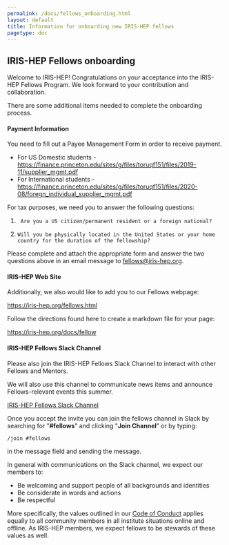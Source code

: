 ```yaml
---
permalink: /docs/fellows_onboarding.html
layout: default
title: Information for onboarding new IRIS-HEP fellows
pagetype: doc
---
```


## IRIS-HEP Fellows onboarding

Welcome to IRIS-HEP!  Congratulations on your acceptance into the IRIS-HEP Fellows Program.  We look forward to your contribution and collaboration.

There are some additional items needed to complete the onboarding process.

#### Payment Information

You need to fill out a Payee Management Form in order to receive payment.

*   For US Domestic students - <https://finance.princeton.edu/sites/g/files/toruqf151/files/2019-11/supplier_mgmt.pdf>
*   For International students - <https://finance.princeton.edu/sites/g/files/toruqf151/files/2020-08/foregn_individual_supplier_mgmt.pdf>

For tax purposes, we need you to answer the following questions:
1.      Are you a US citizen/permanent resident or a foreign national?
2.     Will you be physically located in the United States or your home country for the duration of the fellowship?

Please complete and attach the appropriate form and answer the two questions above in an email message to <fellows@iris-hep.org>.

#### IRIS-HEP Web Site

Additionally, we also would like to add you to our Fellows webpage:

  <https://iris-hep.org/fellows.html>

Follow the directions found here to create a markdown file for your page:

  <https://iris-hep.org/docs/fellow>

#### IRIS-HEP Fellows Slack Channel

Please also join the IRIS-HEP Fellows Slack Channel to interact with other Fellows and Mentors.

We will also use this channel to communicate news items and announce Fellows-relevant events this summer.

[IRIS-HEP Fellows Slack Channel](https://join.slack.com/t/iris-hep/shared_invite/zt-19ml94dae-M2CTO91Nr7noKI0MG5tiaw)

Once you accept the invite you can join the fellows channel in Slack by searching for "**#fellows**" and clicking "**Join Channel**" or by typing:
```
/join #fellows
```
in the message field and sending the message.

In general with communications on the Slack channel, we expect our members to:

* Be welcoming and support people of all backgrounds and identities
* Be considerate in words and actions
* Be respectful

More specifically, the values outlined in our [Code of Conduct](https://iris-hep.org/about/code-of-conduct) applies equally to all community members in all institute situations online and offline.  As IRIS-HEP members, we expect fellows to be stewards of these values as well.
